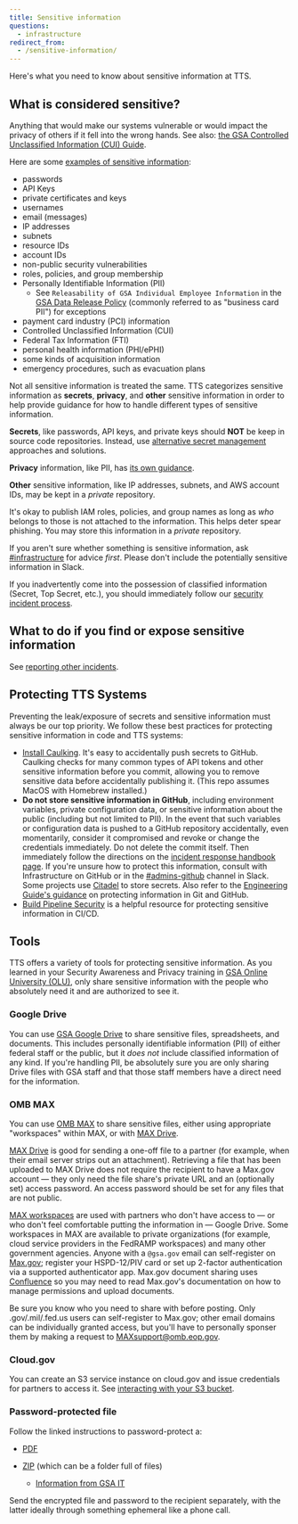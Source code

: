 ```yaml
---
title: Sensitive information
questions:
  - infrastructure
redirect_from:
  - /sensitive-information/
---
```

Here's what you need to know about sensitive information at TTS.

## What is considered sensitive?

Anything that would make our systems vulnerable or would impact the privacy of others if it fell into the wrong hands. See also: [the GSA Controlled Unclassified Information (CUI) Guide](https://insite.gsa.gov/employee-resources/information-technology/security-and-privacy/controlled-unclassified-information-cui/cui-guide).

Here are some [examples of sensitive information](https://github.com/18F/aws-admin/issues/92#issuecomment-768332113):

* passwords
* API Keys
* private certificates and keys
* usernames
* email (messages)
* IP addresses
* subnets
* resource IDs
* account IDs
* non-public security vulnerabilities
* roles, policies, and group membership
* Personally Identifiable Information (PII)
   * See `Releasability of GSA Individual Employee Information` in the [GSA Data Release Policy](https://www.gsa.gov/directive/gsa-data-release-policy) (commonly referred to as "business card PII") for exceptions
* payment card industry (PCI) information
* Controlled Unclassified Information (CUI)
* Federal Tax Information (FTI)
* personal health information (PHI/ePHI)
* some kinds of acquisition information
* emergency procedures, such as evacuation plans

Not all sensitive information is treated the same. TTS categorizes sensitive
information as **secrets**, **privacy**, and **other** sensitive information in
order to help provide guidance for how to handle different types of sensitive
information.

**Secrets**, like passwords, API keys, and private keys should **NOT** be keep
in source code repositories. Instead, use [alternative secret
management](#tools) approaches and solutions.

**Privacy** information, like PII, has [its own
guidance]({{site.baseurl}}/launching-software/privacy).

**Other** sensitive information, like IP addresses, subnets, and AWS account
IDs, may be kept in a *private* repository.

It's okay to publish IAM roles, policies, and group names as long as *who*
belongs to those is not attached to the information. This helps deter spear
phishing. You may store this information in a *private* repository.

If you aren't sure whether something is sensitive information, ask
[\#infrastructure](https://gsa-tts.slack.com/messages/infrastructure) for advice
*first*. Please don't include the potentially sensitive information in Slack.

If you inadvertently come into the possession of classified information (Secret,
Top Secret, etc.), you should immediately follow our [security incident
process]({{site.baseurl}}/security-incidents/).

## What to do if you find or expose sensitive information

See [reporting other incidents]({{site.baseurl}}/general-information-and-resources/tech-policies/security-incidents/#reporting-other-incidents).

## Protecting TTS Systems

Preventing the leak/exposure of secrets and sensitive information must always be our top priority. We follow these best practices for protecting sensitive information in code and TTS systems:

* [Install Caulking](https://github.com/cloud-gov/caulking).
  It's easy to accidentally push secrets to GitHub. Caulking checks for many common types of API tokens
  and other sensitive information before you commit, allowing you to remove sensitive data before
  accidentally publishing it. (This repo assumes MacOS with Homebrew installed.)
* **Do not store sensitive information in GitHub**, including environment variables, private configuration data, or sensitive information about the public (including but not limited to PII). In the event that such variables or configuration data is pushed to a GitHub repository accidentally, even momentarily, consider it compromised and revoke or change the credentials immediately. Do not delete the commit itself. Then immediately follow the directions on the [incident response handbook page]({{site.baseurl}}/security-incidents). If you're unsure how to protect this information, consult with Infrastructure on GitHub or in the [\#admins-github](https://gsa-tts.slack.com/messages/admins-github/) channel in Slack. Some projects use [Citadel](https://github.com/poise/citadel) to store secrets. Also refer to the [Engineering Guide's guidance](https://engineering.18f.gov/workflow/) on protecting information in Git and GitHub.
* [Build Pipeline Security](https://sprocketfox.io/xssfox/2021/01/18/pipeline/) is a helpful resource for protecting sensitive information in CI/CD.

## Tools

TTS offers a variety of tools for protecting sensitive information. As you learned in your Security Awareness and Privacy training in [GSA Online University (OLU)](https://gsaolu.gsa.gov), only share sensitive information with the people who absolutely need it and are authorized to see it.

### Google Drive

You can use [GSA Google Drive]({{site.baseurl}}/tools/google-drive/) to share sensitive files, spreadsheets, and documents. This includes personally identifiable information (PII) of either federal staff or the public, but it *does not* include classified information of any kind. If you're handling PII, be absolutely sure you are only sharing Drive files with GSA staff and that those staff members have a direct need for the information.

### OMB MAX

You can use [OMB MAX](https://max.omb.gov/) to share sensitive files, either using appropriate "workspaces" within MAX, or with [MAX Drive](https://drive.max.gov/).

[MAX Drive](https://drive.max.gov/) is good for sending a one-off file to a partner (for example, when their email server strips out an attachment). Retrieving a file that has been uploaded to MAX Drive does not require the recipient to have a Max.gov account — they only need the file share's private URL and an (optionally set) access password. An access password should be set for any files that are not public.

[MAX workspaces](https://community.max.gov/pages/viewpage.action?pageId=177209586) are used with partners who don't have access to — or who don't feel comfortable putting the information in — Google Drive. Some workspaces in MAX are available to private organizations (for example, cloud service providers in the FedRAMP workspaces) and many other government agencies. Anyone with a `@gsa.gov` email can self-register on [Max.gov](https://portal.max.gov/portal/home); register your HSPD-12/PIV card or set up 2-factor authentication via a supported authenticator app. Max.gov document sharing uses [Confluence](https://www.atlassian.com/software/confluence) so you may need to read Max.gov's documentation on how to manage permissions and upload documents.

Be sure you know who you need to share with before posting. Only .gov/.mil/.fed.us users can self-register to Max.gov; other email domains can be individually granted access, but you'll have to personally sponser them by making a request to MAXsupport@omb.eop.gov.

### Cloud.gov

You can create an S3 service instance on cloud.gov and issue credentials for partners to access it. See [interacting with your S3 bucket](https://cloud.gov/docs/services/s3/#interacting-with-your-s3-bucket-from-outside-cloud-gov).

### Password-protected file

Follow the linked instructions to password-protect a:

* [PDF](https://support.apple.com/guide/preview/password-protect-a-pdf-prvw587dd90f/mac)
* [ZIP](https://osxdaily.com/2012/01/07/set-zip-password-mac-os-x/) (which can be a folder full of files)

  * [Information from GSA IT](https://insite.gsa.gov/employee-resources/information-technology/do-it-yourself-self-help/google-g-suite-apps/email-with-gmail/how-to-create-fipscompliant-zip-files)

Send the encrypted file and password to the recipient separately, with the latter ideally through something ephemeral like a phone call.